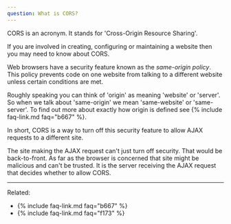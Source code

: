 ```yaml
---
question: What is CORS?
---
```


CORS is an acronym. It stands for 'Cross-Origin Resource Sharing'.

If you are involved in creating, configuring or maintaining a website then you may need to know about CORS.

Web browsers have a security feature known as the *same-origin policy*. This policy prevents code on one website from
talking to a different website unless certain conditions are met.

Roughly speaking you can think of 'origin' as meaning 'website' or 'server'. So when we talk about 'same-origin' we mean
'same-website' or 'same-server'. To find out more about exactly how origin is defined see
{% include faq-link.md faq="b667" %}.

In short, CORS is a way to turn off this security feature to allow AJAX requests to a different site.

The site making the AJAX request can't just turn off security. That would be back-to-front. As far as the browser is
concerned that site might be malicious and can't be trusted. It is the server receiving the AJAX request that decides
whether to allow CORS.

---

Related:

* {% include faq-link.md faq="b667" %}
* {% include faq-link.md faq="f173" %}
